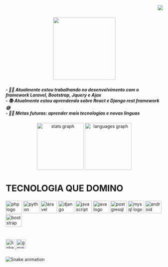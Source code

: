 <div align="right">
  <img src="https://visitor-badge.laobi.icu/badge?page_id=joaomarcosns.joaomarcosns&left_color=silver&right_color=black"  />
</div>

###

<div align="center">
  <img height="200" src="https://camo.githubusercontent.com/a6d7c93c7858383fc7aa1b088c42ea991c31446829a5a60552d1b04b92246ad8/68747470733a2f2f692e696d6775722e636f6d2f345331433064372e706e67"  />
</div>

###

<h5 align="left">- 👨‍💻 Atualmente estou trabalhando no desenvolvimento com o framework Laravel, Bootstrap,  Jquery e Ajax<br>- 📚 Atualmente estou aprendendo sobre React e Django rest framework😅<br>- 💪🏼 Metas futuras: aprender mais tecnologias e novas linguas</h5>

###

<div align="center">
  <img src="https://github-readme-stats.vercel.app/api?hide_title=false&hide_rank=false&show_icons=true&include_all_commits=true&count_private=true&disable_animations=false&theme=dracula&locale=en&hide_border=false&username=joaomarcosns" height="150" alt="stats graph"  />
  <img src="https://github-readme-stats.vercel.app/api/top-langs?locale=en&hide_title=false&layout=compact&card_width=320&langs_count=5&theme=dracula&hide_border=false&username=joaomarcosns" height="150" alt="languages graph"  />
</div>

###

<h1 align="left">TECNOLOGIA QUE DOMINO</h1>

###

<div align="left">
  <img src="https://cdn.jsdelivr.net/gh/devicons/devicon/icons/php/php-original.svg" height="40" width="52" alt="php logo"  />
  <img src="https://cdn.jsdelivr.net/gh/devicons/devicon/icons/python/python-original.svg" height="40" width="52" alt="python logo"  />
  <img src="https://cdn.jsdelivr.net/gh/devicons/devicon/icons/laravel/laravel-plain.svg" height="40" width="52" alt="laravel logo"  />
  <img src="https://cdn.jsdelivr.net/gh/devicons/devicon/icons/django/django-plain.svg" height="40" width="52" alt="django logo"  />
  <img src="https://cdn.jsdelivr.net/gh/devicons/devicon/icons/javascript/javascript-original.svg" height="40" width="52" alt="javascript logo"  />
  <img src="https://cdn.jsdelivr.net/gh/devicons/devicon/icons/java/java-original.svg" height="40" width="52" alt="java logo"  />
  <img src="https://cdn.jsdelivr.net/gh/devicons/devicon/icons/postgresql/postgresql-original.svg" height="40" width="52" alt="postgresql logo"  />
  <img src="https://cdn.jsdelivr.net/gh/devicons/devicon/icons/mysql/mysql-original.svg" height="40" width="52" alt="mysql logo"  />
  <img src="https://cdn.jsdelivr.net/gh/devicons/devicon/icons/android/android-original.svg" height="40" width="52" alt="android logo"  />
  <img src="https://cdn.jsdelivr.net/gh/devicons/devicon/icons/bootstrap/bootstrap-original.svg" height="40" width="52" alt="bootstrap logo"  />
</div>

###

<br clear="both">

<div align="left">
  <a href="https://www.linkedin.com/in/joaomarcosns/" target="_blank">
    <img src="https://img.shields.io/static/v1?message=LinkedIn&logo=linkedin&label=&color=0077B5&logoColor=white&labelColor=&style=for-the-badge" height="30" alt="linkedin logo"  />
  </a>
  <a href="joaomarcosnina@gmail.com" target="_blank">
    <img src="https://img.shields.io/static/v1?message=Gmail&logo=gmail&label=&color=D14836&logoColor=white&labelColor=&style=for-the-badge" height="30" alt="gmail logo"  />
  </a>
</div>

###

<img href="https://raw.githubusercontent.com/joaomarcosns/joaomarcosns/blob/output/snake.svg" alt="Snake animation" />

###
